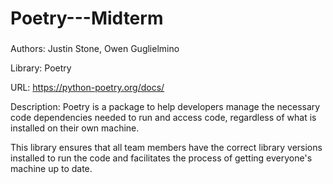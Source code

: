 # Poetry---Midterm
<!-- Hello! -->
### 
Authors: Justin Stone, Owen Guglielmino

Library: Poetry 

URL: https://python-poetry.org/docs/ 

Description: Poetry is a package to help developers manage the 
necessary code dependencies needed to run and access code, regardless
of what is installed on their own machine. 

This library ensures that all team members have the correct library versions 
installed to run the code and facilitates the process of getting
everyone's machine up to date. 
